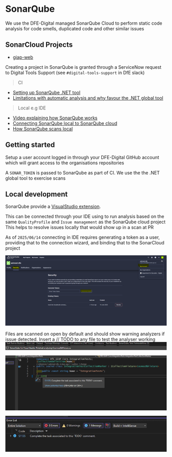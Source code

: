 # SonarQube

We use the DFE-Digital managed SonarQube Cloud to perform static code analysis for code smells, duplicated code and other similar issues

## SonarCloud Projects

- [giap-web](https://sonarcloud.io/project/overview?id=DFE-Digital_get-information-about-pupils)

Creating a project in SonarQube is granted through a ServiceNow request to Digital Tools Support (see `#digital-tools-support` in DfE slack)

> CI

- [Setting up SonarQube .NET tool](https://docs.sonarsource.com/sonarqube-cloud/advanced-setup/ci-based-analysis/sonarscanner-for-dotnet/introduction/)
- [Limitations with automatic analysis and why favour the .NET global tool](https://docs.sonarsource.com/sonarqube-cloud/advanced-setup/automatic-analysis/#considerations)

> Local e.g IDE

- [Video explaining how SonarQube works](https://www.youtube.com/watch?v=GRVA4AiO7OM)
- [Connecting SonarQube local to SonarQube cloud](https://docs.sonarsource.com/sonarqube-for-ide/visual-studio/team-features/connected-mode-setup/#sonarqube-cloud)
- [How SonarQube scans local](https://docs.sonarsource.com/sonarqube-for-ide/visual-studio/using/scan-my-project/#scanning-csharp-and-vbnet)

## Getting started

Setup a user account logged in through your DFE-Digital GitHub account which will grant access to the organisations repositories

A `SONAR_TOKEN` is passed to SonarQube as part of CI. We use the the .NET global tool to exercise scans

## Local development

SonarQube provide a [VisualStudio extension](https://docs.sonarsource.com/sonarqube-for-ide/visual-studio/getting-started/installation/).

This can be connected through your IDE using to run analysis based on the same `QualityProfile` and `Issue management` as the SonarQube cloud project
This helps to resolve issues locally that would show up in a scan at PR

As of `2025/06/14` connecting in IDE requires generating a token as a user, providing that to the connection wizard, and binding that to the SonarCloud project

![token](./sonar-images/generate-sonar-token.png)

Files are scanned on open by default and should show warning analyzers if issue detected. Insert a // TODO to any file to test the analyser working
![scan](./sonar-images/scanning-as-opens.png)

![analyser-works](./sonar-images/analyser-working.png)

![analyser-output](./sonar-images/analyser-errorlist.png)